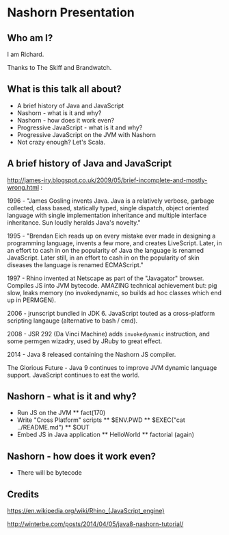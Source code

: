 Nashorn Presentation
============================

Who am I?
----------------------------

I am Richard.

Thanks to The Skiff and Brandwatch.

What is this talk all about?
----------------------------

* A brief history of Java and JavaScript
* Nashorn - what is it and why?
* Nashorn - how does it work even?
* Progressive JavaScript - what is it and why?
* Progressive JavaScript on the JVM with Nashorn
* Not crazy enough? Let's Scala.

A brief history of Java and JavaScript
----------------------------

http://james-iry.blogspot.co.uk/2009/05/brief-incomplete-and-mostly-wrong.html :

1996 - "James Gosling invents Java. Java is a relatively verbose, garbage collected, class based, statically typed, single dispatch, object oriented language with single implementation inheritance and multiple interface inheritance. Sun loudly heralds Java's novelty."

1995 - "Brendan Eich reads up on every mistake ever made in designing a programming language, invents a few more, and creates LiveScript. Later, in an effort to cash in on the popularity of Java the language is renamed JavaScript. Later still, in an effort to cash in on the popularity of skin diseases the language is renamed ECMAScript."

1997 - Rhino invented at Netscape as part of the "Javagator" browser. Compiles JS into JVM bytecode. AMAZING technical achievement but: pig slow, leaks memory (no invokedynamic, so builds ad hoc classes which end up in PERMGEN).

2006 - jrunscript bundled in JDK 6. JavaScript touted as a cross-platform scripting langauge (alternative to bash / cmd).

2008 - JSR 292 (Da Vinci Machine) adds `invokedynamic` instruction, and some permgen wizadry, used by JRuby to great effect.

2014 - Java 8 released containing the Nashorn JS compiler.

The Glorious Future - Java 9 continues to improve JVM dynamic language support. JavaScript continues to eat the world.

Nashorn - what is it and why?
----------------------------

* Run JS on the JVM
** fact(170)
* Write "Cross Platform" scripts
** $ENV.PWD
** $EXEC("cat ../README.md")
** $OUT
* Embed JS in Java application
** HelloWorld
** factorial (again)

Nashorn - how does it work even?
----------------------------

* There will be bytecode

Credits
----------------------------

https://en.wikipedia.org/wiki/Rhino_(JavaScript_engine)

http://winterbe.com/posts/2014/04/05/java8-nashorn-tutorial/
